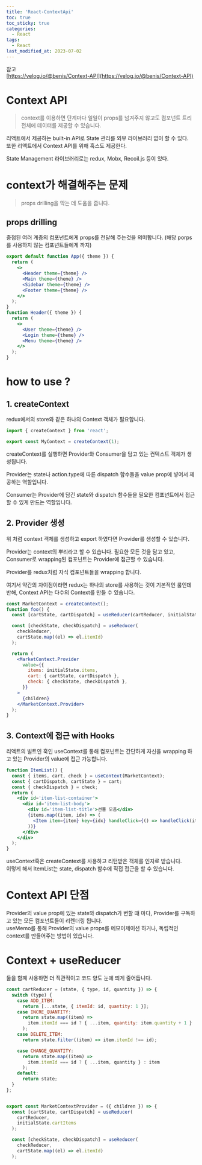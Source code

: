 ```yaml
---
title: 'React-ContextApi'
toc: true
toc_sticky: true
categories:
  - React
tags:
  - React
last_modified_at: 2023-07-02
---
```


참고  
[https://velog.io/@benis/Context-API](https://velog.io/@benis/Context-API)

# Context API

> context를 이용하면 단계마다 일일이 props를 넘겨주지 않고도 컴포넌트 트리 전체에 데이터를 제공할 수 있습니다.

리액트에서 제공하는 built-in API로 State 관리를 외부 라이브러리 없이 할 수 있다.  
또한 리액트에서 Context API를 위해 훅스도 제공한다.

State Management 라이브러리로는 redux, Mobx, Recoil.js 등이 있다.

# context가 해결해주는 문제

> props drilling을 막는 데 도움을 줍니다.

## props drilling

중첩된 여러 계층의 컴포넌트에게 props를 전달해 주는것을 의미합니다. (해당 porps를 사용하지 않는 컴포넌트들에게 까지)

```jsx
export default function App({ theme }) {
  return (
    <>
      <Header theme={theme} />
      <Main theme={theme} />
      <Sidebar theme={theme} />
      <Footer theme={theme} />
    </>
  );
}
function Header({ theme }) {
  return (
    <>
      <User theme={theme} />
      <Login theme={theme} />
      <Menu theme={theme} />
    </>
  );
}
```

# how to use ?

## 1. createContext

redux에서의 store와 같은 하나의 Context 객체가 필요합니다.

```jsx
import { createContext } from 'react';

export const MyContext = createContext(1);
```

createContext를 실행하면 Provider와 Consumer을 담고 있는 컨텍스트 객체가 생성됩니다.

Provider는 state나 action.type에 따른 dispatch 함수들을 value prop에 넣어서 제공하는 역할입니다.

Consumer는 Provider에 담긴 state와 dispatch 함수들을 필요한 컴포넌트에서 접근할 수 있게 만드는 역할입니다.

## 2. Provider 생성

위 처럼 context 객체를 생성하고 export 하였다면 Provider를 생성할 수 있습니다.

Provider는 context의 뿌리라고 할 수 있습니다. 필요한 모든 것을 담고 있고, Consumer로 wrapping된 컴포넌트는 Provider에 접근할 수 있습니다.

Provider를 redux처럼 자식 컴포넌트들을 wrapping 합니다.

여기서 약간의 차이점이라면 redux는 하나의 store를 사용하는 것이 기본적인 룰인데 반해, Context API는 다수의 Context를 만들 수 있습니다.

```jsx
const MarketContext = createContext();
function foo() {
  const [cartState, cartDispatch] = useReducer(cartReducer, initialState.cartItems);

  const [checkState, checkDispatch] = useReducer(
    checkReducer,
    cartState.map((el) => el.itemId)
  );

  return (
    <MarketContext.Provider
      value={{
        items: initialState.items,
        cart: { cartState, cartDispatch },
        check: { checkState, checkDispatch },
      }}
    >
      {children}
    </MarketContext.Provider>
  );
}
```

## 3. Context에 접근 with Hooks

리액트의 빌트인 훅인 useContext를 통해 컴포넌트는 간단하게 자신을 wrapping 하고 있는 Provider의 value에 접근 가능합니다.

```jsx
function ItemList() {
  const { items, cart, check } = useContext(MarketContext);
  const { cartDispatch, cartState } = cart;
  const { checkDispatch } = check;
  return (
    <div id='item-list-container'>
      <div id='item-list-body'>
        <div id='item-list-title'>선물 모음</div>
        {items.map((item, idx) => (
          <Item item={item} key={idx} handleClick={() => handleClick(item.id)} />
        ))}
      </div>
    </div>
  );
}
```

useContext훅은 createContext를 사용하고 리턴받은 객체를 인자로 받습니다.  
이렇게 해서 ItemList는 state, dispatch 함수에 직접 접근을 할 수 있습니다.

# Context API 단점

Provider의 value prop에 있는 state와 dispatch가 변할 떄 마다, Provider를 구독하고 있는 모든 컴포넌트들이 리렌더링 됩니다.  
useMemo를 통해 Provider의 value props를 메모이제이션 하거나, 독립적인 context를 만들어주는 방법이 있습니다.

# Context + useReducer

둘을 함꼐 사용하면 더 직관적이고 코드 양도 눈에 띄게 줄어듭니다.

```jsx
const cartReducer = (state, { type, id, quantity }) => {
  switch (type) {
    case ADD_ITEM:
      return [...state, { itemId: id, quantity: 1 }];
    case INCRE_QUANTITY:
      return state.map((item) =>
        item.itemId === id ? { ...item, quantity: item.quantity + 1 } : item
      );
    case DELETE_ITEM:
      return state.filter((item) => item.itemId !== id);

    case CHANGE_QUANTITY:
      return state.map((item) =>
        item.itemId === id ? { ...item, quantity } : item
      );
    default:
      return state;
  }
};


export const MarketContextProvider = ({ children }) => {
  const [cartState, cartDispatch] = useReducer(
    cartReducer,
    initialState.cartItems
  );

  const [checkState, checkDispatch] = useReducer(
    checkReducer,
    cartState.map((el) => el.itemId)
  );
```

